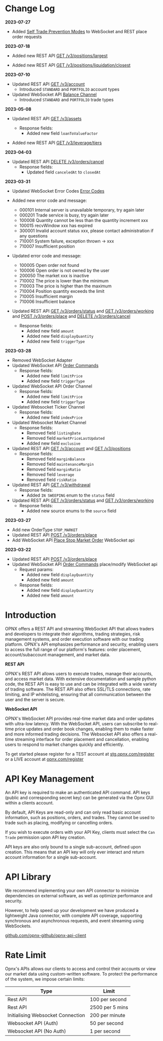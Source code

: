 # Change Log
**2023-07-27**
* Added [Self Trade Prevention Modes](#self-trade-prevention-modes) to WebSocket and REST place order requests

**2023-07-18**

* Added new REST API  [GET /v3/positions/largest](#get-v3-positions-largest)

* Added new REST API  [GET /v3/positions/liquidation/closest](#get-v3-positions-liquidation-closest)


**2023-07-10**

* Updated REST API [GET /v3/account](#get-v3-account)
    * Introduced `STANDARD` and `PORTFOLIO` account types
* Updated WebSocket API [Balance Channel](#balance-channel)
    * Introduced `STANDARD` and `PORTFOLIO` trade types

**2023-05-08**

* Updated REST API  [GET /v3/assets](#get-v3-assets)
    * Response fields:
        * Added new field  `loanToValueFactor`
        
             
* Added new REST API  [GET /v3/leverage/tiers](#get-v3-leverage-tiers)


**2023-04-03**

* Updated REST API  [DELETE /v3/orders/cancel](#delete-v3-orders-cancel)
    * Response fields:
        * Updated field `canceledAt` to  `closedAt`



**2023-03-31**

* Updated WebSocket Error Codes [Error Codes](#error-codes)
* Added new error code and message:
    * 000101    Internal server is unavailable temporary, try again later
    * 000201    Trade service is busy, try again later
    * 100008    Quantity cannot be less than the quantity increment xxx
    * 100015    recvWindow xxx has expired
    * 300001    Invalid account status xxx, please contact administration if any questions
    * 710001    System failure, exception thrown -> xxx
    * 710007    Insufficient position
    
    
* Updated error code and message:
    * 100005    Open order not found
    * 100006    Open order is not owned by the user
    * 200050    The market xxx is inactive
    * 710002    The price is lower than the minimum
    * 710003    The price is higher than the maximum
    * 710004    Position quantity exceeds the limit
    * 710005    Insufficient margin
    * 710006    Insufficient balance
    
    
* Updated REST API [GET /v3/orders/status](#get-v3-orders-status) and [GET /v3/orders/working](#get-v3-orders-working) and [POST /v3/orders/place](#post-v3-orders-place) and [DELETE /v3/orders/cancel](#delete-v3-orders-cancel)
    * Response fields:
        * Added new field  `amount`
        * Added new field  `displayQuantity`
        * Added new field  `triggerType`


**2023-03-28**

* Removed WebSocket Adapter
* Updated WebSocket API [Order Commands](#order-commands)
    * Response fields:
        * Added new field `limitPrice`
        * Added new field `triggerType`
* Updated WebSocket API Order Channel
    * Response fields:
        * Added new field `limitPrice`
        * Added new field `triggerType`
* Updated Websocket Ticker Channel
    * Response fields:
        * Added new field `indexPrice`
* Updated Websocket Market Channel
    * Response fields:
        * Removed field `listingDate`
        * Removed field `marketPriceLastUpdated`
        * Added new field `exclusive`
* Updated REST API [GET /v3/account](#get-v3-account) and [GET /v3/positions](#get-v3-positions)
    * Response fields:
        * Removed field `marginBalance`
        * Removed field `maintenanceMargin`
        * Removed field `marginRatio`
        * Removed field `leverage`
        * Removed field `riskRatio`
* Updated REST API [GET /v3/withdrawal](#get-v3-withdrawal)
    * Response fields:
        * Added `IN SWEEPING` enum to the `status` field
* Updated REST API [GET /v3/orders/status](#get-v3-orders-status) and [GET /v3/orders/working](#get-v3-orders-working)
    * Response fields:
        * Added new source enums to the `source` field
    
**2023-03-27**

* Add new OrderType `STOP_MARKET`
* Updated REST  API [POST /v3/orders/place](#post-v3-orders-place)
* Add WebSocket API [Place Stop Market Order](#place-stop-market-order)  WebSocket api

**2023-03-22**

* Updated REST  API [POST /v3/orders/place](#post-v3-orders-place)
* Updated WebSocket API [Order Commands](#order-commands) place/modify WebSocket api
    * Request params:
        * Added new field `displayQuantity`
        * Added new field `amount`
    * Response fields:
        * Added new field `displayQuantity`
        * Added new field `amount`

# Introduction

OPNX offers a REST API and streaming WebSocket API that allows traders and developers to integrate their algorithms, trading strategies, risk management systems, and order execution software with our trading platform. 
OPNX's API emphasizes performance and security, enabling users to access the full range of our platform's features: order placement, account/subaccount management, and market data.

**REST API**

OPNX's REST API allows users to execute trades, manage their accounts, and access market data. With extensive documentation and sample python code, the REST API is easy to use and can be integrated with a wide variety of trading software. The REST API also offers SSL/TLS connections, rate limiting, and IP whitelisting, ensuring that all communication between the user and the server is secure.

**WebSocket API**

OPNX's WebSocket API provides real-time market data and order updates with ultra-low latency. With the WebSocket API, users can subscribe to real-time price updates and order book changes, enabling them to make faster and more informed trading decisions. The Websocket API also offers a real-time streaming interface for order placement and cancellation, enabling users to respond to market changes quickly and efficiently.

To get started please register for a TEST account at [stg.opnx.com/register](https://stg.opnx.com/register) or a LIVE account at [opnx.com/register](https://opnx.com/register)


# API Key Management

An API key is required to make an authenticated API command.  API keys (public and corresponding secret key) can be generated via the Opnx GUI within a clients account. 

By default, API Keys are read-only and can only read basic account information, such as positions, orders, and trades. They cannot be used to trade such as placing, modifying or cancelling orders.

If you wish to execute orders with your API Key, clients must select the `Can Trade` permission upon API key creation.

API keys are also only bound to a single sub-account, defined upon creation. This means that an API key will only ever interact and return account information for a single sub-account.


# API Library

We recommend implementing your own API connector to minimize dependencies on external software, as well as optimize performance and security.

However, to help speed up your development we have produced a lightweight Java connector, with complete API coverage, supporting synchronous and asynchronous requests, and event streaming using WebSockets. 

[github.com/opnx-github/opnx-api-client](https://github.com/opnx-github/opnx-api-client)


# Rate Limit

Opnx's APIs allows our clients to access and control their accounts or view our market data using custom-written software. To protect the performance of the system, we impose certain limits:

Type                              |                            Limit |
--------------------------------- | -------------------------------- |
Rest API                          |                   100 per second |
Rest API                          |                  2500 per 5 mins |
Initialising Websocket Connection |                   200 per minute |
Websocket API (Auth)              |                    50 per second |
Websocket API (No Auth)           |                     1 per second |
